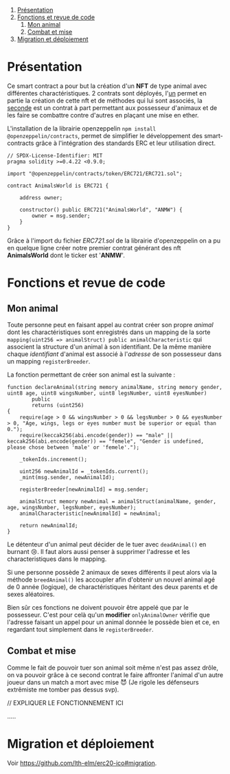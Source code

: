1. [Présentation](#presentation)
2. [Fonctions et revue de code](#fonction)
    1. [Mon animal](#animal)
    2. [Combat et mise](#combat)
3. [Migration et déploiement](#migration)

# Présentation <a name="presentation"></a>

Ce smart contract a pour but la création d'un **NFT** de type animal avec différentes charactéristiques. 2 contrats sont déployés, l'[un](contracts/AnimalsWorkd.sol) permet en partie la création de cette nft et de méthodes qui lui sont associés, la [seconde](contracts/AnimalsFight.sol) est un contrat à part permettant aux possesseur d'animaux et de les faire se combattre contre d'autres en plaçant une mise en ether.

L'installation de la librairie openzeppelin ```npm install @openzeppelin/contracts```, permet de simplifier le développement des smart-contracts grâce à l'intégration des standards ERC et leur utilisation direct.

```solidity
// SPDX-License-Identifier: MIT
pragma solidity >=0.4.22 <0.9.0;

import "@openzeppelin/contracts/token/ERC721/ERC721.sol";

contract AnimalsWorld is ERC721 {

    address owner;

    constructor() public ERC721("AnimalsWorld", "ANMW") {
        owner = msg.sender;
    }
}
```

Grâce à l'import du fichier *ERC721.sol* de la librairie d'openzeppelin on a pu en quelque ligne créer notre premier contrat générant des nft **AnimalsWorld** dont le ticker est '**ANMW**'.

# Fonctions et revue de code <a name="fonction"></a>

## Mon animal <a name="animal"></a>

Toute personne peut en faisant appel au contrat créer son propre *animal* dont les charactéristiques sont enregistrés dans un mapping de la sorte ```mapping(uint256 => animalStruct) public animalCharacteristic``` qui associent la structure d'un animal à son identifiant. De la même manière chaque *identifiant* d'animal est associé à l'*adresse* de son possesseur dans un mapping ```registerBreeder```.

La fonction permettant de créer son animal est la suivante :

```solidity
function declareAnimal(string memory animalName, string memory gender, uint8 age, uint8 wingsNumber, uint8 legsNumber, uint8 eyesNumber)
        public
        returns (uint256)
{
    require(age > 0 && wingsNumber > 0 && legsNumber > 0 && eyesNumber > 0, "Age, wings, legs or eyes number must be superior or equal than 0.");
    require(keccak256(abi.encode(gender)) == "male" || keccak256(abi.encode(gender)) == "femele", "Gender is undefined, please chose between 'male' or 'femele'.");

    _tokenIds.increment();

    uint256 newAnimalId = _tokenIds.current();
    _mint(msg.sender, newAnimalId);

    registerBreeder[newAnimalId] = msg.sender;

    animalStruct memory newAnimal = animalStruct(animalName, gender, age, wingsNumber, legsNumber, eyesNumber);
    animalCharacteristic[newAnimalId] = newAnimal;

    return newAnimalId;
}
```

Le détenteur d'un animal peut décider de le tuer avec ```deadAnimal()``` en burnant :cry:. Il faut alors aussi penser à supprimer l'adresse et les characteristiques dans le mapping.

Si une personne possède 2 animaux de sexes différents il peut alors via la méthode ```breedAnimal()``` les accoupler afin d'obtenir un nouvel animal agé de 0 année (logique), de charactéristiques héritant des deux parents et de sexes aléatoires.

Bien sûr ces fonctions ne doivent pouvoir être appelé que par le possesseur. C'est pour celà qu'un **modifier** ```onlyAnimalOwner``` vérifie que l'adresse faisant un appel pour un animal donnée le possède bien et ce, en regardant tout simplement dans le ```registerBreeder```.

## Combat et mise <a name="combat"></a>

Comme le fait de pouvoir tuer son animal soit même n'est pas assez drôle, on va pouvoir grâce à ce second contrat le faire affronter l'animal d'un autre joueur dans un match a mort avec mise :smiling_imp: (Je rigole les défenseurs extrêmiste me tomber pas dessus svp).

// EXPLIQUER LE FONCTIONNEMENT ICI

.....

# Migration et déploiement <a name="migration"></a>

Voir https://github.com/lth-elm/erc20-ico#migration.